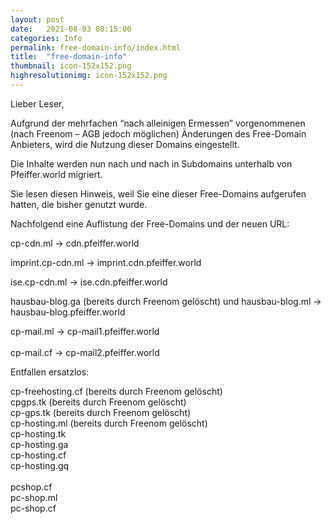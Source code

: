 ```yaml
---
layout: post
date:   2021-08-03 08:15:00
categories: Info
permalink: free-domain-info/index.html
title:  "free-domain-info"
thumbnail: icon-152x152.png
highresolutionimg: icon-152x152.png
---
```

<!-- entry-content -->
<div class="entry-content">
		
<p>Lieber Leser, </p>



<p>Aufgrund der mehrfachen &#8220;nach alleinigen Ermessen&#8221; vorgenommenen (nach Freenom &#8211; AGB jedoch möglichen) Änderungen des  Free-Domain Anbieters, wird die Nutzung dieser Domains eingestellt. </p>



<p>Die Inhalte werden nun nach und nach in Subdomains unterhalb von Pfeiffer.world migriert.</p>



<p>Sie lesen diesen Hinweis, weil Sie eine dieser Free-Domains aufgerufen hatten, die bisher genutzt wurde. </p>



<p>Nachfolgend eine Auflistung der Free-Domains und der neuen URL:</p>



<p>cp-cdn.ml -&gt; cdn.pfeiffer.world</p>



<p>imprint.cp-cdn.ml -&gt; imprint.cdn.pfeiffer.world</p>



<p>ise.cp-cdn.ml -&gt; ise.cdn.pfeiffer.world</p>



<p>hausbau-blog.ga (bereits durch Freenom gelöscht) und hausbau-blog.ml -&gt; hausbau-blog.pfeiffer.world</p>



<p>cp-mail.ml -&gt; cp-mail1.pfeiffer.world<br><br>cp-mail.cf -&gt; cp-mail2.pfeiffer.world</p>



<p>Entfallen ersatzlos:</p>



<p>cp-freehosting.cf (bereits durch Freenom gelöscht)<br>cpgps.tk (bereits durch Freenom gelöscht)<br>cp-gps.tk (bereits durch Freenom gelöscht) <br>cp-hosting.ml (bereits durch Freenom gelöscht)<br>cp-hosting.tk<br>cp-hosting.ga<br>cp-hosting.cf<br>cp-hosting.gq<br><br>pcshop.cf<br>pc-shop.ml<br>pc-shop.cf</p>
			</div>
<!-- .entry-content -->
